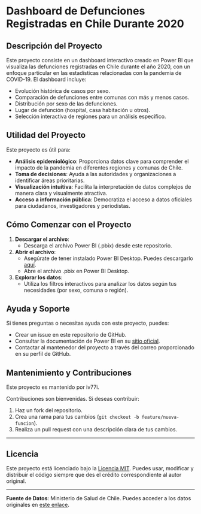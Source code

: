# Dashboard de Defunciones Registradas en Chile Durante 2020

## Descripción del Proyecto
Este proyecto consiste en un dashboard interactivo creado en Power BI que visualiza las defunciones registradas en Chile durante el año 2020, con un enfoque particular en las estadísticas relacionadas con la pandemia de COVID-19. El dashboard incluye:

- Evolución histórica de casos por sexo.
- Comparación de defunciones entre comunas con más y menos casos.
- Distribución por sexo de las defunciones.
- Lugar de defunción (hospital, casa habitación u otros).
- Selección interactiva de regiones para un análisis específico.

## Utilidad del Proyecto
Este proyecto es útil para:
- **Análisis epidemiológico**: Proporciona datos clave para comprender el impacto de la pandemia en diferentes regiones y comunas de Chile.
- **Toma de decisiones**: Ayuda a las autoridades y organizaciones a identificar áreas prioritarias.
- **Visualización intuitiva**: Facilita la interpretación de datos complejos de manera clara y visualmente atractiva.
- **Acceso a información pública**: Democratiza el acceso a datos oficiales para ciudadanos, investigadores y periodistas.

## Cómo Comenzar con el Proyecto
1. **Descargar el archivo**:
   - Descarga el archivo Power BI (.pbix) desde este repositorio.
2. **Abrir el archivo**:
   - Asegúrate de tener instalado Power BI Desktop. Puedes descargarlo [aquí](https://powerbi.microsoft.com/es-es/desktop/).
   - Abre el archivo .pbix en Power BI Desktop.
3. **Explorar los datos**:
   - Utiliza los filtros interactivos para analizar los datos según tus necesidades (por sexo, comuna o región).

## Ayuda y Soporte
Si tienes preguntas o necesitas ayuda con este proyecto, puedes:
- Crear un issue en este repositorio de GitHub.
- Consultar la documentación de Power BI en su [sitio oficial](https://learn.microsoft.com/es-es/power-bi/).
- Contactar al mantenedor del proyecto a través del correo proporcionado en su perfil de GitHub.

## Mantenimiento y Contribuciones
Este proyecto es mantenido por iv77i.

Contribuciones son bienvenidas. Si deseas contribuir:
1. Haz un fork del repositorio.
2. Crea una rama para tus cambios (`git checkout -b feature/nueva-funcion`).
3. Realiza un pull request con una descripción clara de tus cambios.

---

## Licencia
Este proyecto está licenciado bajo la [Licencia MIT](https://opensource.org/licenses/MIT). Puedes usar, modificar y distribuir el código siempre que des el crédito correspondiente al autor original.

---

**Fuente de Datos**: Ministerio de Salud de Chile. Puedes acceder a los datos originales en [este enlace](https://datos.gob.cl/dataset/defunciones-por-covid19).
